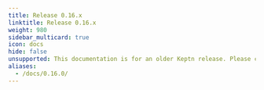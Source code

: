 ```yaml
---
title: Release 0.16.x
linktitle: Release 0.16.x
weight: 980
sidebar_multicard: true
icon: docs
hide: false
unsupported: This documentation is for an older Keptn release. Please consider the newest one when working with the latest Keptn.
aliases:
  - /docs/0.16.0/
---
```

